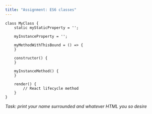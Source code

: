 ```yaml
---
title: "Assignment: ES6 classes"
---
```

```
class MyClass {
    static myStaticProperty = '';

    myInstanceProperty = '';

    myMethodWithThisBound = () => {
    }

    constructor() {
    }

    myInstanceMethod() {
    }

    render() {
        // React lifecycle method
    }
}
```

*Task: print your name surrounded and whatever HTML you so desire*
